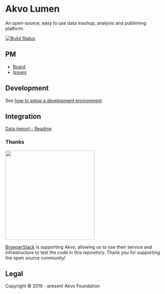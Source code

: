 # Akvo Lumen
An open-source, easy to use data mashup, analysis and publishing platform.

[![Build Status](https://travis-ci.org/akvo/akvo-lumen.svg?branch=develop)](https://travis-ci.org/akvo/akvo-lumen)

## PM

- [Board](https://github.com/orgs/akvo/projects/2)
- [Issues](https://github.com/akvo/akvo-lumen/issues)

## Development

See [how to setup a development environment](README.dev.md)

## Integration

[Data import - Readme](doc/integration/InputFormat.md)

### Thanks
<img src="http://www.browserstack.com/images/layout/browserstack-logo-600x315.png" width="280"/>

[BrowserStack](http://www.browserstack.com) is supporting Akvo, allowing us to use their service and infrastructure to test the code in this repository. Thank you for supporting the open source community!

## Legal
Copyright © 2016 - present Akvo Foundation

